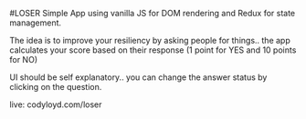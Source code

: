 #LOSER
Simple App using vanilla JS for DOM rendering and Redux for state management.

The idea is to improve your resiliency by asking people for things.. the app calculates your score based on their response (1 point for YES and 10 points for NO)

UI should be self explanatory.. you can change the answer status by clicking on the question.

live:
codyloyd.com/loser